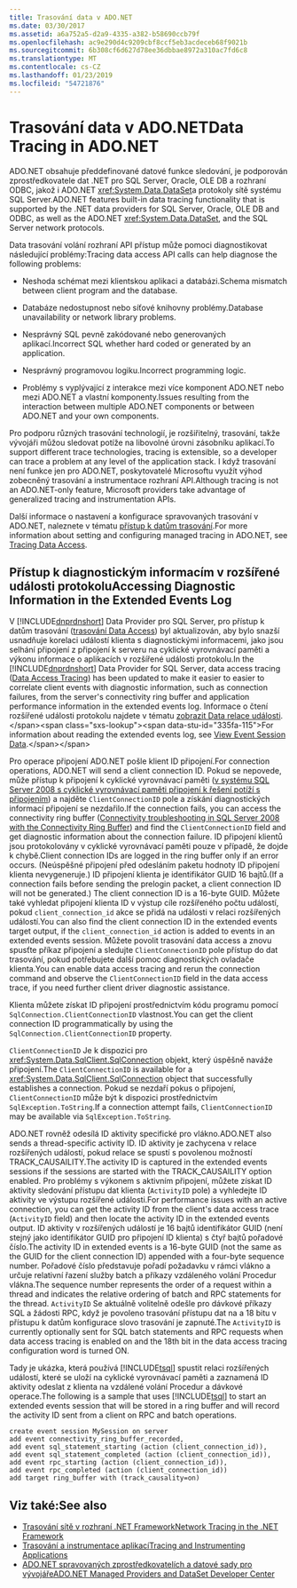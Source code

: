 ```yaml
---
title: Trasování data v ADO.NET
ms.date: 03/30/2017
ms.assetid: a6a752a5-d2a9-4335-a382-b58690ccb79f
ms.openlocfilehash: ac9e290d4c9209cbf8ccf5eb3acdeceb68f9021b
ms.sourcegitcommit: 6b308cf6d627d78ee36dbbae8972a310ac7fd6c8
ms.translationtype: MT
ms.contentlocale: cs-CZ
ms.lasthandoff: 01/23/2019
ms.locfileid: "54721876"
---
```

# <a name="data-tracing-in-adonet"></a><span data-ttu-id="335fa-102">Trasování data v ADO.NET</span><span class="sxs-lookup"><span data-stu-id="335fa-102">Data Tracing in ADO.NET</span></span>
<span data-ttu-id="335fa-103">ADO.NET obsahuje předdefinované datové funkce sledování, je podporován zprostředkovatele dat .NET pro SQL Server, Oracle, OLE DB a rozhraní ODBC, jakož i ADO.NET <xref:System.Data.DataSet>a protokoly sítě systému SQL Server.</span><span class="sxs-lookup"><span data-stu-id="335fa-103">ADO.NET features built-in data tracing functionality that is supported by the .NET data providers for SQL Server, Oracle, OLE DB and ODBC, as well as the ADO.NET <xref:System.Data.DataSet>, and the SQL Server network protocols.</span></span>  
  
 <span data-ttu-id="335fa-104">Data trasování volání rozhraní API přístup může pomoci diagnostikovat následující problémy:</span><span class="sxs-lookup"><span data-stu-id="335fa-104">Tracing data access API calls can help diagnose the following problems:</span></span>  
  
-   <span data-ttu-id="335fa-105">Neshoda schémat mezi klientskou aplikaci a databázi.</span><span class="sxs-lookup"><span data-stu-id="335fa-105">Schema mismatch between client program and the database.</span></span>  
  
-   <span data-ttu-id="335fa-106">Databáze nedostupnost nebo síťové knihovny problémy.</span><span class="sxs-lookup"><span data-stu-id="335fa-106">Database unavailability or network library problems.</span></span>  
  
-   <span data-ttu-id="335fa-107">Nesprávný SQL pevně zakódované nebo generovaných aplikací.</span><span class="sxs-lookup"><span data-stu-id="335fa-107">Incorrect SQL whether hard coded or generated by an application.</span></span>  
  
-   <span data-ttu-id="335fa-108">Nesprávný programovou logiku.</span><span class="sxs-lookup"><span data-stu-id="335fa-108">Incorrect programming logic.</span></span>  
  
-   <span data-ttu-id="335fa-109">Problémy s vyplývající z interakce mezi více komponent ADO.NET nebo mezi ADO.NET a vlastní komponenty.</span><span class="sxs-lookup"><span data-stu-id="335fa-109">Issues resulting from the interaction between multiple ADO.NET components or between ADO.NET and your own components.</span></span>  
  
 <span data-ttu-id="335fa-110">Pro podporu různých trasování technologií, je rozšiřitelný, trasování, takže vývojáři můžou sledovat potíže na libovolné úrovni zásobníku aplikací.</span><span class="sxs-lookup"><span data-stu-id="335fa-110">To support different trace technologies, tracing is extensible, so a developer can trace a problem at any level of the application stack.</span></span> <span data-ttu-id="335fa-111">I když trasování není funkce jen pro ADO.NET, poskytovatelé Microsoftu využít výhod zobecněný trasování a instrumentace rozhraní API.</span><span class="sxs-lookup"><span data-stu-id="335fa-111">Although tracing is not an ADO.NET-only feature, Microsoft providers take advantage of generalized tracing and instrumentation APIs.</span></span>  
  
 <span data-ttu-id="335fa-112">Další informace o nastavení a konfigurace spravovaných trasování v ADO.NET, naleznete v tématu [přístup k datům trasování](https://msdn.microsoft.com/library/hh880086.aspx).</span><span class="sxs-lookup"><span data-stu-id="335fa-112">For more information about setting and configuring managed tracing in ADO.NET, see [Tracing Data Access](https://msdn.microsoft.com/library/hh880086.aspx).</span></span>  
  
## <a name="accessing-diagnostic-information-in-the-extended-events-log"></a><span data-ttu-id="335fa-113">Přístup k diagnostickým informacím v rozšířené události protokolu</span><span class="sxs-lookup"><span data-stu-id="335fa-113">Accessing Diagnostic Information in the Extended Events Log</span></span>  
 <span data-ttu-id="335fa-114">V [!INCLUDE[dnprdnshort](../../../../includes/dnprdnshort-md.md)] Data Provider pro SQL Server, pro přístup k datům trasování ([trasování Data Access](https://msdn.microsoft.com/library/hh880086.aspx)) byl aktualizován, aby bylo snazší usnadňuje korelaci událostí klienta s diagnostickými informacemi, jako jsou selhání připojení z připojení k serveru na cyklické vyrovnávací paměti a výkonu informace o aplikacích v rozšířené události protokolu.</span><span class="sxs-lookup"><span data-stu-id="335fa-114">In the [!INCLUDE[dnprdnshort](../../../../includes/dnprdnshort-md.md)] Data Provider for SQL Server, data access tracing ([Data Access Tracing](https://msdn.microsoft.com/library/hh880086.aspx)) has been updated to make it easier to easier to correlate client events with diagnostic information, such as connection failures, from the server's connectivity ring buffer and application performance information in the extended events log.</span></span> <span data-ttu-id="335fa-115">Informace o čtení rozšířené události protokolu najdete v tématu [zobrazit Data relace události](https://msdn.microsoft.com/library/hh710068\(SQL.110\).aspx).</span><span class="sxs-lookup"><span data-stu-id="335fa-115">For information about reading the extended events log, see [View Event Session Data](https://msdn.microsoft.com/library/hh710068\(SQL.110\).aspx).</span></span>  
  
 <span data-ttu-id="335fa-116">Pro operace připojení ADO.NET pošle klient ID připojení.</span><span class="sxs-lookup"><span data-stu-id="335fa-116">For connection operations, ADO.NET will send a client connection ID.</span></span> <span data-ttu-id="335fa-117">Pokud se nepovede, může přístup k připojení k cyklické vyrovnávací paměti ([v systému SQL Server 2008 s cyklické vyrovnávací paměti připojení k řešení potíží s připojením](https://go.microsoft.com/fwlink/?LinkId=207752)) a najděte `ClientConnectionID` pole a získání diagnostických informací připojení se nezdařilo.</span><span class="sxs-lookup"><span data-stu-id="335fa-117">If the connection fails, you can access the connectivity ring buffer ([Connectivity troubleshooting in SQL Server 2008 with the Connectivity Ring Buffer](https://go.microsoft.com/fwlink/?LinkId=207752)) and find the `ClientConnectionID` field and get diagnostic information about the connection failure.</span></span> <span data-ttu-id="335fa-118">ID připojení klientů jsou protokolovány v cyklické vyrovnávací paměti pouze v případě, že dojde k chybě.</span><span class="sxs-lookup"><span data-stu-id="335fa-118">Client connection IDs are logged in the ring buffer only if an error occurs.</span></span> <span data-ttu-id="335fa-119">(Neúspěšné připojení před odesláním paketu hodnoty ID připojení klienta nevygeneruje.) ID připojení klienta je identifikátor GUID 16 bajtů.</span><span class="sxs-lookup"><span data-stu-id="335fa-119">(If a connection fails before sending the prelogin packet, a client connection ID will not be generated.) The client connection ID is a 16-byte GUID.</span></span> <span data-ttu-id="335fa-120">Můžete také vyhledat připojení klienta ID v výstup cíle rozšířeného počtu událostí, pokud `client_connection_id` akce se přidá na události v relaci rozšířených událostí.</span><span class="sxs-lookup"><span data-stu-id="335fa-120">You can also find the client connection ID in the extended events target output, if the `client_connection_id` action is added to events in an extended events session.</span></span> <span data-ttu-id="335fa-121">Můžete povolit trasování data access a znovu spusťte příkaz připojení a sledujte `ClientConnectionID` pole přístup do dat trasování, pokud potřebujete další pomoc diagnostických ovladače klienta.</span><span class="sxs-lookup"><span data-stu-id="335fa-121">You can enable data access tracing and rerun the connection command and observe the `ClientConnectionID` field in the data access trace, if you need further client driver diagnostic assistance.</span></span>  
  
 <span data-ttu-id="335fa-122">Klienta můžete získat ID připojení prostřednictvím kódu programu pomocí `SqlConnection.ClientConnectionID` vlastnost.</span><span class="sxs-lookup"><span data-stu-id="335fa-122">You can get the client connection ID programmatically by using the `SqlConnection.ClientConnectionID` property.</span></span>  
  
 <span data-ttu-id="335fa-123">`ClientConnectionID` Je k dispozici pro <xref:System.Data.SqlClient.SqlConnection> objekt, který úspěšně naváže připojení.</span><span class="sxs-lookup"><span data-stu-id="335fa-123">The `ClientConnectionID` is available for a <xref:System.Data.SqlClient.SqlConnection> object that successfully establishes  a connection.</span></span> <span data-ttu-id="335fa-124">Pokud se nezdaří pokus o připojení, `ClientConnectionID` může být k dispozici prostřednictvím `SqlException.ToString`.</span><span class="sxs-lookup"><span data-stu-id="335fa-124">If a connection attempt fails, `ClientConnectionID` may be available via `SqlException.ToString`.</span></span>  
  
 <span data-ttu-id="335fa-125">ADO.NET rovněž odesílá ID aktivity specifické pro vlákno.</span><span class="sxs-lookup"><span data-stu-id="335fa-125">ADO.NET also sends a thread-specific activity ID.</span></span> <span data-ttu-id="335fa-126">ID aktivity je zachycena v relace rozšířených událostí, pokud relace se spustí s povolenou možností TRACK_CAUSAILITY.</span><span class="sxs-lookup"><span data-stu-id="335fa-126">The activity ID is captured in the extended events sessions if the sessions are started with the TRACK_CAUSAILITY option enabled.</span></span> <span data-ttu-id="335fa-127">Pro problémy s výkonem s aktivním připojení, můžete získat ID aktivity sledování přístupu dat klienta (`ActivityID` pole) a vyhledejte ID aktivity ve výstupu rozšířené události.</span><span class="sxs-lookup"><span data-stu-id="335fa-127">For performance issues with an active connection, you can get the activity ID from the client's data access trace (`ActivityID` field) and then locate the activity ID in the extended events output.</span></span> <span data-ttu-id="335fa-128">ID aktivity v rozšířených událostí je 16 bajtů identifikátor GUID (není stejný jako identifikátor GUID pro připojení ID klienta) s čtyř bajtů pořadové číslo.</span><span class="sxs-lookup"><span data-stu-id="335fa-128">The activity ID in extended events is a 16-byte GUID (not the same as the GUID for the client connection ID) appended with a four-byte sequence number.</span></span> <span data-ttu-id="335fa-129">Pořadové číslo představuje pořadí požadavku v rámci vlákno a určuje relativní řazení služby batch a příkazy vzdáleného volání Procedur vlákna.</span><span class="sxs-lookup"><span data-stu-id="335fa-129">The sequence number represents the order of a request within a thread and indicates the relative ordering of batch and RPC statements for the thread.</span></span> <span data-ttu-id="335fa-130">`ActivityID` Se aktuálně volitelně odešle pro dávkové příkazy SQL a žádosti RPC, když je povoleno trasování přístupu dat na a 18 bitu v přístupu k datům konfigurace slovo trasování je zapnuté.</span><span class="sxs-lookup"><span data-stu-id="335fa-130">The `ActivityID` is currently optionally sent for SQL batch statements and RPC requests when data access tracing is enabled on and the 18th bit in the data access tracing configuration word is turned ON.</span></span>  
  
 <span data-ttu-id="335fa-131">Tady je ukázka, která používá [!INCLUDE[tsql](../../../../includes/tsql-md.md)] spustit relaci rozšířených událostí, které se uloží na cyklické vyrovnávací paměti a zaznamená ID aktivity odeslat z klienta na vzdálené volání Procedur a dávkové operace.</span><span class="sxs-lookup"><span data-stu-id="335fa-131">The following is a sample that uses [!INCLUDE[tsql](../../../../includes/tsql-md.md)] to start an extended events session that will be stored in a ring buffer and will record the activity ID sent from a client on RPC and batch operations.</span></span>  
  
```  
create event session MySession on server   
add event connectivity_ring_buffer_recorded,   
add event sql_statement_starting (action (client_connection_id)),   
add event sql_statement_completed (action (client_connection_id)),   
add event rpc_starting (action (client_connection_id)),   
add event rpc_completed (action (client_connection_id))  
add target ring_buffer with (track_causality=on)  
```  
  
## <a name="see-also"></a><span data-ttu-id="335fa-132">Viz také:</span><span class="sxs-lookup"><span data-stu-id="335fa-132">See also</span></span>
- [<span data-ttu-id="335fa-133">Trasování sítě v rozhraní .NET Framework</span><span class="sxs-lookup"><span data-stu-id="335fa-133">Network Tracing in the .NET Framework</span></span>](../../../../docs/framework/network-programming/network-tracing.md)
- [<span data-ttu-id="335fa-134">Trasování a instrumentace aplikací</span><span class="sxs-lookup"><span data-stu-id="335fa-134">Tracing and Instrumenting Applications</span></span>](../../../../docs/framework/debug-trace-profile/tracing-and-instrumenting-applications.md)
- [<span data-ttu-id="335fa-135">ADO.NET spravovaných zprostředkovatelích a datové sady pro vývojáře</span><span class="sxs-lookup"><span data-stu-id="335fa-135">ADO.NET Managed Providers and DataSet Developer Center</span></span>](https://go.microsoft.com/fwlink/?LinkId=217917)
